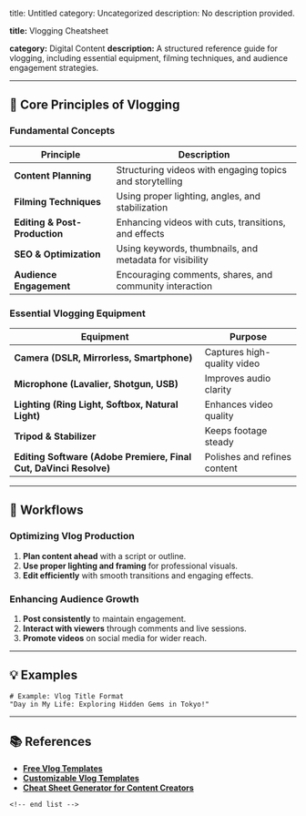 title: Untitled
category: Uncategorized
description: No description provided.

**title:** Vlogging Cheatsheet

**category:** Digital Content
**description:** A structured reference guide for vlogging, including essential equipment, filming techniques, and audience engagement strategies.

---

## 🎥 **Core Principles of Vlogging**

### **Fundamental Concepts**

| Principle                           | Description                                              |
| ----------------------------------- | -------------------------------------------------------- |
| **Content Planning**          | Structuring videos with engaging topics and storytelling |
| **Filming Techniques**        | Using proper lighting, angles, and stabilization         |
| **Editing & Post-Production** | Enhancing videos with cuts, transitions, and effects     |
| **SEO & Optimization**        | Using keywords, thumbnails, and metadata for visibility  |
| **Audience Engagement**       | Encouraging comments, shares, and community interaction  |

### **Essential Vlogging Equipment**

| Equipment                                                               | Purpose                      |
| ----------------------------------------------------------------------- | ---------------------------- |
| **Camera (DSLR, Mirrorless, Smartphone)**                         | Captures high-quality video  |
| **Microphone (Lavalier, Shotgun, USB)**                           | Improves audio clarity       |
| **Lighting (Ring Light, Softbox, Natural Light)**                 | Enhances video quality       |
| **Tripod & Stabilizer**                                           | Keeps footage steady         |
| **Editing Software (Adobe Premiere, Final Cut, DaVinci Resolve)** | Polishes and refines content |

---

## 🔄 **Workflows**

### **Optimizing Vlog Production**

1. **Plan content ahead** with a script or outline.
2. **Use proper lighting and framing** for professional visuals.
3. **Edit efficiently** with smooth transitions and engaging effects.

### **Enhancing Audience Growth**

1. **Post consistently** to maintain engagement.
2. **Interact with viewers** through comments and live sessions.
3. **Promote videos** on social media for wider reach.

---

## 💡 **Examples**

```plaintext
# Example: Vlog Title Format
"Day in My Life: Exploring Hidden Gems in Tokyo!"  
```

---

## 📚 **References**

- **[Free Vlog Templates](https://www.canva.com/templates/s/vlog/)**
- **[Customizable Vlog Templates](https://www.template.net/vlog)**
- **[Cheat Sheet Generator for Content Creators](https://venngage.com/ai-tools/cheat-sheet-generator)**

```
<!-- end list -->
```